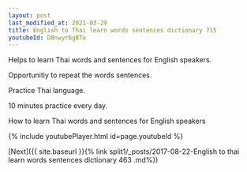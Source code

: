 ```yaml
---
layout: post
last_modified_at: 2021-03-29
title: English to Thai learn words sentences dictionary 715 
youtubeId: D8nwyr6gBTo
---
```

 
 
Helps to learn Thai words and sentences for English speakers.

Opportunitiy to repeat the words sentences. 

Practice Thai language. 
 
10 minutes practice every day. 
 
How to learn Thai words and sentences for English speakers 
 
{% include youtubePlayer.html id=page.youtubeId %}
 
 
[Next]({{ site.baseurl }}{% link  split1/_posts/2017-08-22-English to thai learn words sentences dictionary 463 .md%})
 
